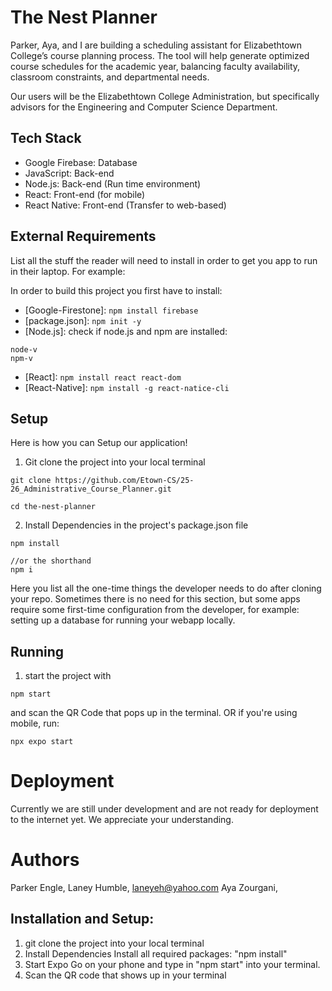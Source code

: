 # The Nest Planner

Parker, Aya, and I are building a scheduling assistant for Elizabethtown College’s course planning process. The tool will help generate optimized course schedules for the academic year, balancing faculty availability, classroom constraints, and departmental needs.

Our users will be the Elizabethtown College Administration, but specifically advisors for the Engineering and Computer Science Department.

## Tech Stack
- Google Firebase: Database
- JavaScript: Back-end
- Node.js: Back-end (Run time environment)
- React: Front-end (for mobile)
- React Native: Front-end (Transfer to web-based)


## External Requirements

List all the stuff the reader will need to install in order to get you app to
run in their laptop. For example:

In order to build this project you first have to install:

- [Google-Firestone]: ```npm install firebase```
- [package.json]: ```npm init -y```
- [Node.js]: check if node.js and npm are installed:
```
node-v
npm-v
```
- [React]: ```npm install react react-dom```
- [React-Native]: ```npm install -g react-natice-cli```

## Setup
Here is how you can Setup our application!
1. Git clone the project into your local terminal 
```
git clone https://github.com/Etown-CS/25-26_Administrative_Course_Planner.git

cd the-nest-planner
```
2. Install Dependencies in the project's package.json file
 ```
npm install

//or the shorthand
npm i
```

Here you list all the one-time things the developer needs to do after cloning
your repo. Sometimes there is no need for this section, but some apps require
some first-time configuration from the developer, for example: setting up a
database for running your webapp locally.

## Running
1. start the project with
```
npm start
```
and scan the QR Code that pops up in the terminal. OR if you're using mobile, run:

```
npx expo start
```

# Deployment
Currently we are still under development and are not ready for deployment to the internet yet. We appreciate your understanding.

# Authors

Parker Engle, 
Laney Humble, laneyeh@yahoo.com
Aya Zourgani,



## Installation and Setup:
1. git clone the project into your local terminal
2. Install Dependencies Install all required packages: "npm install"
3. Start Expo Go on your phone and type in "npm start" into your terminal.
4. Scan the QR code that shows up in your terminal
